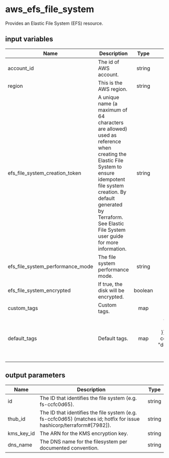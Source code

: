 # aws_efs_file_system

Provides an Elastic File System (EFS) resource.

## input variables

| Name | Description | Type | Default | Required |
|------|-------------|:----:|:-----:|:-----:|
|account_id|The id of AWS account.|string||Yes|
|region|This is the AWS region.|string|us-east-1|Yes|
|efs_file_system_creation_token|A unique name (a maximum of 64 characters are allowed) used as reference when creating the Elastic File System to ensure idempotent file system creation. By default generated by Terraform. See Elastic File System user guide for more information.|string|{{ name }}|No|
|efs_file_system_performance_mode|The file system performance mode.|string|generalPurpose|No|
|efs_file_system_encrypted|If true, the disk will be encrypted.|boolean|false|No|
|custom_tags|Custom tags.|map||No|
|default_tags|Default tags.|map|{"ThubName"= "{{ name }}","ThubCode"= "{{ code }}","ThubEnv"= "default","Description" = "Managed by TerraHub"}|No|

## output parameters

| Name | Description | Type |
|------|-------------|:----:|
|id|The ID that identifies the file system (e.g. fs-ccfc0d65).|string|
|thub_id|The ID that identifies the file system (e.g. fs-ccfc0d65) (matches id; hotfix for issue hashicorp/terraform#[7982]).|string|
|kms_key_id|The ARN for the KMS encryption key.|string|
|dns_name|The DNS name for the filesystem per documented convention.|string|